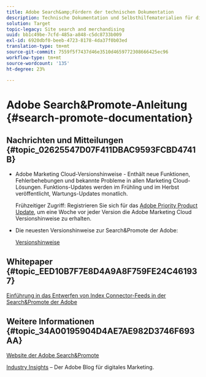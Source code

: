```yaml
---
title: Adobe Search&amp;Fördern der technischen Dokumentation
description: Technische Dokumentation und Selbsthilfematerialien für die Adobe Search&amp;Promote
solution: Target
topic-legacy: Site search and merchandising
uuid: bb1c49be-7cfd-485a-a848-c5dc8733b009
exl-id: 6920dbf0-beeb-4723-8178-4da37f0b03ed
translation-type: tm+mt
source-git-commit: 7559f5f7437d46e3510d4659772308666425ec96
workflow-type: tm+mt
source-wordcount: '135'
ht-degree: 23%

---
```


# Adobe Search&amp;Promote-Anleitung {#search-promote-documentation}

## Nachrichten und Mitteilungen {#topic_02625547D07F411DBAC9593FCBD4741B}

<!-- * **Attention:** [Adobe Search&amp;Promote End-of-Service Announcement](/help/sp-eol.md). -->

* Adobe Marketing Cloud-Versionshinweise - Enthält neue Funktionen, Fehlerbehebungen und bekannte Probleme in allen Marketing Cloud-Lösungen. Funktions-Updates werden im Frühling und im Herbst veröffentlicht, Wartungs-Updates monatlich.

   Frühzeitiger Zugriff: Registrieren Sie sich für das [Adobe Priority Product Update](https://campaign.adobe.com/webApp/adbePriorityProductSubscribe), um eine Woche vor jeder Version die Adobe Marketing Cloud Versionshinweise zu erhalten.

* Die neuesten Versionshinweise zur Search&amp;Promote der Adobe:

   [Versionshinweise](/help/c-searchpromote-release-notes/c-rn-02-13-18-version-1811.md)

## Whitepaper {#topic_EED10B7F7E8D4A9A8F759FE24C461937}

[Einführung in das Entwerfen von Index Connector-Feeds in der Search&amp;Promote der Adobe](https://marketing.adobe.com/resources/help/en_US/snp/index_connector_feeds.pdf)

## Weitere Informationen {#topic_34A00195904D4AE7AE982D3746F693AA}

[Website der Adobe Search&amp;Promote](https://www.adobe.com/solutions/testing-targeting/search-driven-merchandising.html)

[Industry Insights](https://blogs.adobe.com/digitalmarketing/) – Der Adobe Blog für digitales Marketing.
